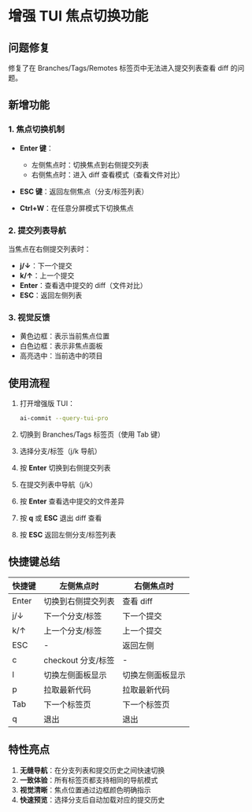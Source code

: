 # 增强 TUI 焦点切换功能

## 问题修复
修复了在 Branches/Tags/Remotes 标签页中无法进入提交列表查看 diff 的问题。

## 新增功能

### 1. 焦点切换机制
- **Enter 键**：
  - 左侧焦点时：切换焦点到右侧提交列表
  - 右侧焦点时：进入 diff 查看模式（查看文件对比）
  
- **ESC 键**：返回左侧焦点（分支/标签列表）

- **Ctrl+W**：在任意分屏模式下切换焦点

### 2. 提交列表导航
当焦点在右侧提交列表时：
- **j/↓**：下一个提交
- **k/↑**：上一个提交
- **Enter**：查看选中提交的 diff（文件对比）
- **ESC**：返回左侧列表

### 3. 视觉反馈
- 黄色边框：表示当前焦点位置
- 白色边框：表示非焦点面板
- 高亮选中：当前选中的项目

## 使用流程

1. 打开增强版 TUI：
   ```bash
   ai-commit --query-tui-pro
   ```

2. 切换到 Branches/Tags 标签页（使用 Tab 键）

3. 选择分支/标签（j/k 导航）

4. 按 **Enter** 切换到右侧提交列表

5. 在提交列表中导航（j/k）

6. 按 **Enter** 查看选中提交的文件差异

7. 按 **q** 或 **ESC** 退出 diff 查看

8. 按 **ESC** 返回左侧分支/标签列表

## 快捷键总结

| 快捷键 | 左侧焦点时 | 右侧焦点时 |
|--------|-----------|-----------|
| Enter | 切换到右侧提交列表 | 查看 diff |
| j/↓ | 下一个分支/标签 | 下一个提交 |
| k/↑ | 上一个分支/标签 | 上一个提交 |
| ESC | - | 返回左侧 |
| c | checkout 分支/标签 | - |
| l | 切换左侧面板显示 | 切换左侧面板显示 |
| p | 拉取最新代码 | 拉取最新代码 |
| Tab | 下一个标签页 | 下一个标签页 |
| q | 退出 | 退出 |

## 特性亮点

1. **无缝导航**：在分支列表和提交历史之间快速切换
2. **一致体验**：所有标签页都支持相同的导航模式
3. **视觉清晰**：焦点位置通过边框颜色明确指示
4. **快速预览**：选择分支后自动加载对应的提交历史